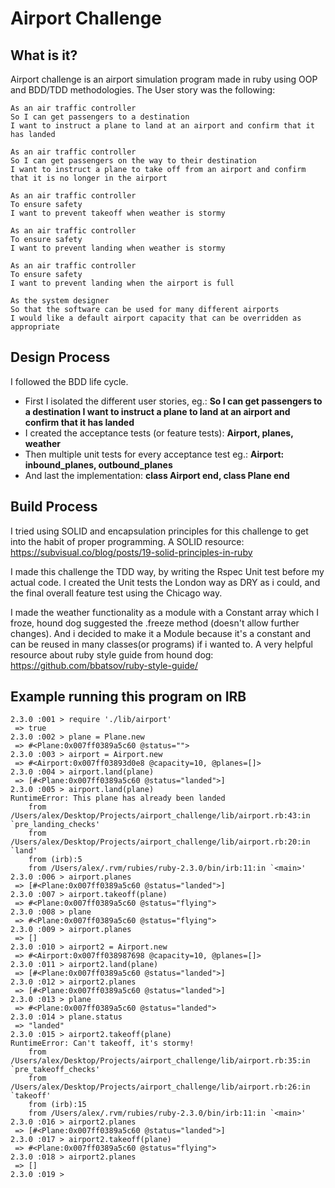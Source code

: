 Airport Challenge
=================

What is it?
---------

Airport challenge is an airport simulation program made in ruby using OOP and
BDD/TDD methodologies. The User story was the following:
```
As an air traffic controller
So I can get passengers to a destination
I want to instruct a plane to land at an airport and confirm that it has landed

As an air traffic controller
So I can get passengers on the way to their destination
I want to instruct a plane to take off from an airport and confirm that it is no longer in the airport

As an air traffic controller
To ensure safety
I want to prevent takeoff when weather is stormy

As an air traffic controller
To ensure safety
I want to prevent landing when weather is stormy

As an air traffic controller
To ensure safety
I want to prevent landing when the airport is full

As the system designer
So that the software can be used for many different airports
I would like a default airport capacity that can be overridden as appropriate
```


Design Process
-------

I followed the BDD life cycle.
* First I isolated the different user stories, eg.:
  **So I can get passengers to a destination
  I want to instruct a plane to land at an airport and confirm that it has landed**
* I created the acceptance tests (or feature tests):
  **Airport, planes, weather**
* Then multiple unit tests for every acceptance test eg.:
  **Airport: inbound_planes, outbound_planes**
* And last the implementation:
  **class Airport end, class Plane end**


Build Process
-----

I tried using SOLID and encapsulation principles for this challenge to get into
the habit of proper programming.
A SOLID resource: https://subvisual.co/blog/posts/19-solid-principles-in-ruby

I made this challenge the TDD way, by writing the Rspec Unit test before my
actual code. I created the Unit tests the London way as DRY as i could, and the
final overall feature test using the Chicago way.

I made the weather functionality as a module with a Constant array which I
froze, hound dog suggested the .freeze method (doesn't allow further changes).
And i decided to make it a Module because it's a constant and can be reused in
many classes(or programs) if i wanted to.
A very helpful resource about ruby style guide from hound dog:
https://github.com/bbatsov/ruby-style-guide/


Example running this program on IRB
-----

```
2.3.0 :001 > require './lib/airport'
 => true
2.3.0 :002 > plane = Plane.new
 => #<Plane:0x007ff0389a5c60 @status="">
2.3.0 :003 > airport = Airport.new
 => #<Airport:0x007ff03893d0e8 @capacity=10, @planes=[]>
2.3.0 :004 > airport.land(plane)
 => [#<Plane:0x007ff0389a5c60 @status="landed">]
2.3.0 :005 > airport.land(plane)
RuntimeError: This plane has already been landed
	from /Users/alex/Desktop/Projects/airport_challenge/lib/airport.rb:43:in `pre_landing_checks'
	from /Users/alex/Desktop/Projects/airport_challenge/lib/airport.rb:20:in `land'
	from (irb):5
	from /Users/alex/.rvm/rubies/ruby-2.3.0/bin/irb:11:in `<main>'
2.3.0 :006 > airport.planes
 => [#<Plane:0x007ff0389a5c60 @status="landed">]
2.3.0 :007 > airport.takeoff(plane)
 => #<Plane:0x007ff0389a5c60 @status="flying">
2.3.0 :008 > plane
 => #<Plane:0x007ff0389a5c60 @status="flying">
2.3.0 :009 > airport.planes
 => []
2.3.0 :010 > airport2 = Airport.new
 => #<Airport:0x007ff038987698 @capacity=10, @planes=[]>
2.3.0 :011 > airport2.land(plane)
 => [#<Plane:0x007ff0389a5c60 @status="landed">]
2.3.0 :012 > airport2.planes
 => [#<Plane:0x007ff0389a5c60 @status="landed">]
2.3.0 :013 > plane
 => #<Plane:0x007ff0389a5c60 @status="landed">
2.3.0 :014 > plane.status
 => "landed"
2.3.0 :015 > airport2.takeoff(plane)
RuntimeError: Can't takeoff, it's stormy!
	from /Users/alex/Desktop/Projects/airport_challenge/lib/airport.rb:35:in `pre_takeoff_checks'
	from /Users/alex/Desktop/Projects/airport_challenge/lib/airport.rb:26:in `takeoff'
	from (irb):15
	from /Users/alex/.rvm/rubies/ruby-2.3.0/bin/irb:11:in `<main>'
2.3.0 :016 > airport2.planes
 => [#<Plane:0x007ff0389a5c60 @status="landed">]
2.3.0 :017 > airport2.takeoff(plane)
 => #<Plane:0x007ff0389a5c60 @status="flying">
2.3.0 :018 > airport2.planes
 => []
2.3.0 :019 >
```
